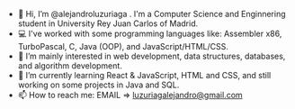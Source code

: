 - 👋 Hi, I’m @alejandroluzuriaga . I'm a Computer Science and Enginnering student in University Rey Juan Carlos of Madrid. 
- 💻 I've worked with some programming languages like: Assembler x86, TurboPascal, C, Java (OOP), and JavaScript/HTML/CSS.
- 👀 I’m mainly interested in web development, data structures, databases, and algorithm development.
- 🌱 I’m currently learning React & JavaScript, HTML and CSS, and still working on some projects in Java and SQL.
- 📫 How to reach me: EMAIL => luzuriagalejandro@gmail.com

<!---
alejandroluzuriaga/alejandroluzuriaga is a ✨ special ✨ repository because its `README.md` (this file) appears on your GitHub profile.
You can click the Preview link to take a look at your changes.
--->

